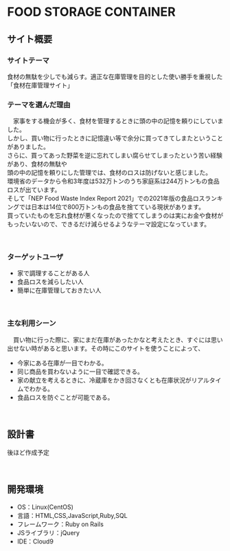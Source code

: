 # FOOD STORAGE CONTAINER

## サイト概要

### サイトテーマ

食材の無駄を少しでも減らす。適正な在庫管理を目的とした使い勝手を重視した「食材在庫管理サイト」

### テーマを選んだ理由

　家事をする機会が多く、食材を管理するときに頭の中の記憶を頼りにしていました。</br>
しかし、買い物に行ったときに記憶違い等で余分に買ってきてしまたということがありました。</br>
さらに、買ってあった野菜を逆に忘れてしまい腐らせてしまったという苦い経験があり、食材の無駄や</br>
頭の中の記憶を頼りにした管理では、食材のロスは防げないと感じました。</br>
環境省のデータから令和3年度は532万トンのうち家庭系は244万トンもの食品ロスが出ています。</br>
 そして「NEP Food Waste Index Report 2021」での2021年版の食品ロスランキングでは日本は14位で800万トンもの食品を捨てている現状があります。</br>
買っていたものを忘れ食材が悪くなったので捨ててしまうのは実にお金や食材がもったいないので、できるだけ減らせるようなテーマ設定になっています。

​
### ターゲットユーザ

- 家で調理することがある人
- 食品ロスを減らしたい人
- 簡単に在庫管理しておきたい人

​
### 主な利用シーン

　買い物に行った際に、家にまだ在庫があったかなと考えたとき、すぐには思い出せない時があると思います。その時にこのサイトを使うことによって、

- 今家にある在庫が一目でわかる。
- 同じ商品を買わないように一目で確認できる。
- 家の献立を考えるときに、冷蔵庫をかき回さなくとも在庫状況がリアルタイムでわかる。
- 食品ロスを防ぐことが可能である。

​
## 設計書

後ほど作成予定

​
## 開発環境
- OS：Linux(CentOS)
- 言語：HTML,CSS,JavaScript,Ruby,SQL
- フレームワーク：Ruby on Rails
- JSライブラリ：jQuery
- IDE：Cloud9
​
